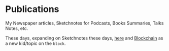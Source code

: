 # Publications

My Newspaper articles, Sketchnotes for Podcasts, Books Summaries, Talks Notes, etc.

These days, expanding on Sketchnotes these days, [here](./README_VisualSummary.md) and [Blockchain](./README_Blockchain.md) as a new kid/topic on the `block`.

